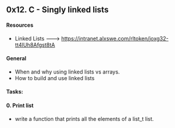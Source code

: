 ## 0x12. C - Singly linked lists
#### Resources
* Linked Lists ---> https://intranet.alxswe.com/rltoken/joxg32-tt4lUh8Afgst8tA

#### General
* When and why using linked lists vs arrays.
* How to build and use linked lists

#### Tasks:

#### 0. Print list
* write a function that prints all the elements of a list_t list.
